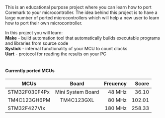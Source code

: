 This is an educational purpose project where you can learn how to port Coremark to your microcontroller. 
The idea behind this project is to have a large number of ported microcontrollers which will help a new user to learn how to port their own microcontroller.

In this project you will learn:</br>
<b>Make</b> - build automation tool that automatically builds executable programs and libraries from source code</br>
<b>Systick</b> - internal functionality of your MCU to count clocks</br>
<b>Uart</b> - protocol for reading the results on your PC </br>
</br>

#### Currently ported MCUs


| MCUs          | Board                | Freuency  | Score  |
| ---------------- |:-----------------:| ---------:| ------:|
| STM32F030F4Px    | Mini System Board | 48 MHz   | 36.10   |
| TM4C123GH6PM     | TM4C123GXL        | 80 MHz   | 102.01  |
| STM32F427VIx     |                   | 180 MHz  | 258.33  |
